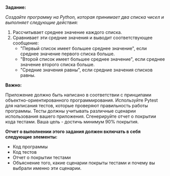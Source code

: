**Задание:**

*Создайте программу на Python, которая принимает два списка чисел и выполняет следующие действия:*
1. Рассчитывает среднее значение каждого списка.
2. Сравнивает эти средние значения и выводит соответствующее сообщение:
   * "Первый список имеет большее среднее значение", если среднее значение первого списка больше.
   * "Второй список имеет большее среднее значение", если среднее значение второго списка больше.
   * "Средние значения равны", если средние значения списков равны.

**Важно:**

Приложение должно быть написано в соответствии с принципами объектно-ориентированного программирования.
Используйте Pytest для написания тестов, которые проверяют правильность работы программы. Тесты должны учитывать
различные сценарии использования вашего приложения.
Сгенерируйте отчет о покрытии кода тестами. Ваша цель - достичь минимум 90% покрытия.

**Отчет о выполнении этого задания должен включать в себя следующие элементы:**
   * Код программы 
   * Код тестов 
   * Отчет о покрытии тестами 
   * Объяснение того, какие сценарии покрыты тестами и почему вы выбрали именно эти сценарии.
